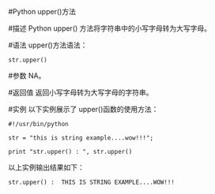 #Python upper()方法


#描述
Python upper() 方法将字符串中的小写字母转为大写字母。

#语法
upper()方法语法：

```
str.upper()
```

#参数
NA。

#返回值
返回小写字母转为大写字母的字符串。

#实例
以下实例展示了 upper()函数的使用方法：

```
#!/usr/bin/python

str = "this is string example....wow!!!";

print "str.upper() : ", str.upper()
```

以上实例输出结果如下：

```
str.upper() :  THIS IS STRING EXAMPLE....WOW!!!
```
